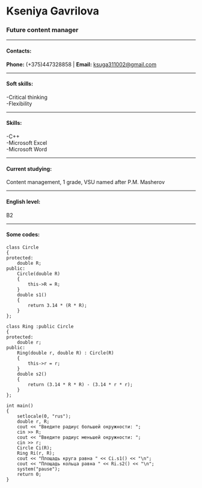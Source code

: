 #  Kseniya Gavrilova
### Future content manager
___
#### Contacts:
**Phone:** (+375)447328858 | **Email:** ksuga311002@gmail.com
___
#### Soft skills:
-Critical thinking    
-Flexibility    
___
#### Skills:
-C++    
-Microsoft Excel     
-Microsoft Word    
___
#### Current studying:
Content management, 1 grade, VSU named after P.M. Masherov
___
#### English level:
B2
___
#### Some codes:
```с++
class Circle   
{    
protected:    
    double R;    
public:    
    Circle(double R)    
    {    
        this->R = R;    
    }    
    double s1()    
    {    
        return 3.14 * (R * R);    
    }    
};    
    
class Ring :public Circle    
{    
protected:    
    double r;    
public:    
    Ring(double r, double R) : Circle(R)    
    {      
        this->r = r;    
    }    
    double s2()    
    {    
        return (3.14 * R * R) - (3.14 * r * r);    
    }    
};    
    
int main()    
{    
    setlocale(0, "rus");    
    double r, R;    
    cout << "Введите радиус большей окружности: ";    
    cin >> R;    
    cout << "Введите радиус меньшей окружности: ";   
    cin >> r;    
    Circle Ci(R);    
    Ring Ri(r, R);    
    cout << "Площадь круга равна " << Ci.s1() << "\n";    
    cout << "Площадь кольца равна " << Ri.s2() << "\n";   
    system("pause");   
    return 0;   
}   
```
